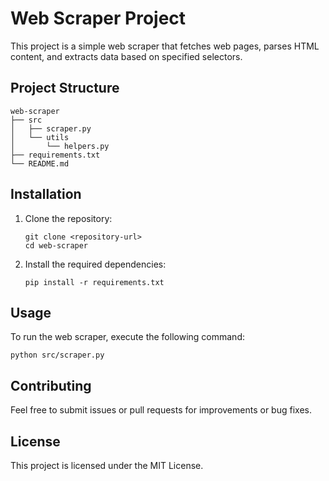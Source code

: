 # Web Scraper Project

This project is a simple web scraper that fetches web pages, parses HTML content, and extracts data based on specified selectors.

## Project Structure

```
web-scraper
├── src
│   ├── scraper.py
│   └── utils
│       └── helpers.py
├── requirements.txt
└── README.md
```

## Installation

1. Clone the repository:
   ```
   git clone <repository-url>
   cd web-scraper
   ```

2. Install the required dependencies:
   ```
   pip install -r requirements.txt
   ```

## Usage

To run the web scraper, execute the following command:
```
python src/scraper.py
```

## Contributing

Feel free to submit issues or pull requests for improvements or bug fixes.

## License

This project is licensed under the MIT License.